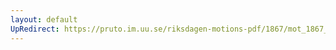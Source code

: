 ```yaml
---
layout: default
UpRedirect: https://pruto.im.uu.se/riksdagen-motions-pdf/1867/mot_1867__fk__8/mot_1867__fk__8-002.pdf
---
```

